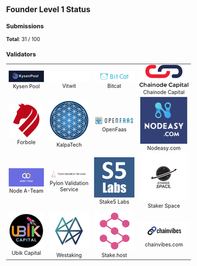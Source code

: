 ## Founder Level 1 Status

### Submissions

**Total**: 31 / 100

### Validators

<table><tr><td width='200px' style='text-align:center; width:200px'><img src='akash.cosmosoutpost.io.png'> <br/> Kysen Pool</td> <td width='200px' style='text-align:center; width:200px'><img src='chat.akash.vitwit.com.png'> <br/> Vitwit</td> <td width='200px' style='text-align:center; width:200px'><img src='chat.bitcat365.com.png'> <br/> Bitcat</td> <td width='200px' style='text-align:center; width:200px'><img src='chat.chainode.capital.png'> <br/> Chainode Capital</td></tr>
<tr><td width='200px' style='text-align:center; width:200px'><img src='chat.desmos.network.png'> <br/> Forbole</td> <td width='200px' style='text-align:center; width:200px'><img src='chat.kalpatech.co.png'> <br/> KalpaTech</td> <td width='200px' style='text-align:center; width:200px'><img src='chat.myfaas.club.png'> <br/> OpenFaas</td> <td width='200px' style='text-align:center; width:200px'><img src='chat.nodeasy.com.png'> <br/> Nodeasy.com</td></tr>
<tr><td width='200px' style='text-align:center; width:200px'><img src='chat.nodeateam.com.png'> <br/> Node A-Team</td> <td width='200px' style='text-align:center; width:200px'><img src='chat.pylon.design.png'> <br/> Pylon Validation Service</td> <td width='200px' style='text-align:center; width:200px'><img src='chat.stake5labs.com.jpg'> <br/> Stake5 Labs</td> <td width='200px' style='text-align:center; width:200px'><img src='chat.stake5labs.com.png'> <br/> Staker Space</td></tr>
<tr><td width='200px' style='text-align:center; width:200px'><img src='chat.ubik.capital.png'> <br/> Ubik Capital</td> <td width='200px' style='text-align:center; width:200px'><img src='chat.westaking.io.png'> <br/> Westaking</td> <td width='200px' style='text-align:center; width:200px'><img src='riot.stake.host.png'> <br/> Stake.host</td> <td width='200px' style='text-align:center; width:200px'><img src='riot.chainvibes.com.png'> <br/> chainvibes.com</td></tr></table>
